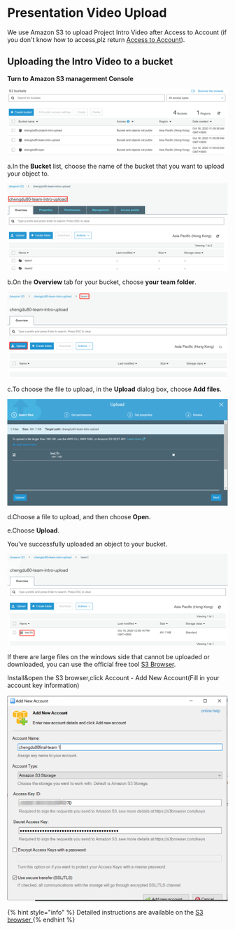 # Presentation Video Upload

We use Amazon S3 to upload Project Intro Video after Access to Account \(if you don't know how to access,plz return [Access to Account](../sign-console.md)\).

## Uploading the Intro Video to a bucket <a id="PuttingAnObjectInABucket"></a>

**Turn to Amazon S3 managerment Console**

![](../../.gitbook/assets/1602823704-1-.jpg)

a.In the **Bucket** list, choose the name of the bucket that you want to upload your object to.

![](../../.gitbook/assets/1602823781-1-.jpg)

b.On the **Overview** tab for your bucket, choose **your team folder**.

![](../../.gitbook/assets/1602824258-1-.jpg)

c.To choose the file to upload, in the **Upload** dialog box, choose **Add files**.

![](../../.gitbook/assets/1602823884-1-.jpg)

d.Choose a file to upload, and then choose **Open.**

e.Choose **Upload**.

You've successfully uploaded an object to your bucket.

![](../../.gitbook/assets/1602824662-1-.jpg)



If there are large files on the windows side that cannot be uploaded or downloaded, you can use the official free tool [S3 Browser](https://s3browser.com/download/s3browser-9-2-1.exe).

Install&open the S3 browser,click Account - Add New Account\(Fill in your account key information\)

![](../../.gitbook/assets/image-s3browser.jpg)

{% hint style="info" %}
Detailed instructions are available on the [S3 browser ](https://s3browser.com/s3browser-first-run.aspx)
{% endhint %}

